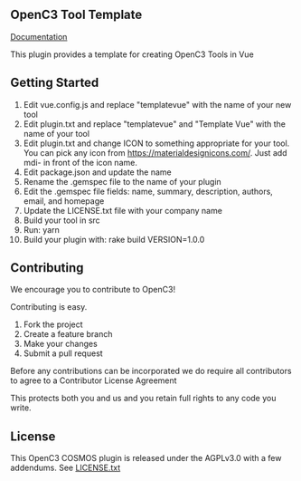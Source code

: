 ## OpenC3 Tool Template

[Documentation](https://openc3.com)

This plugin provides a template for creating OpenC3 Tools in Vue

## Getting Started

1. Edit vue.config.js and replace "templatevue" with the name of your new tool
1. Edit plugin.txt and replace "templatevue" and "Template Vue" with the name of your tool
1. Edit plugin.txt and change ICON to something appropriate for your tool. You can pick any icon from https://materialdesignicons.com/. Just add mdi- in front of the icon name.
1. Edit package.json and update the name
1. Rename the .gemspec file to the name of your plugin
1. Edit the .gemspec file fields: name, summary, description, authors, email, and homepage
1. Update the LICENSE.txt file with your company name
1. Build your tool in src
1. Run: yarn
1. Build your plugin with: rake build VERSION=1.0.0

## Contributing

We encourage you to contribute to OpenC3!

Contributing is easy.

1. Fork the project
2. Create a feature branch
3. Make your changes
4. Submit a pull request

Before any contributions can be incorporated we do require all contributors to agree to a Contributor License Agreement

This protects both you and us and you retain full rights to any code you write.

## License

This OpenC3 COSMOS plugin is released under the AGPLv3.0 with a few addendums. See [LICENSE.txt](LICENSE.txt)
